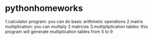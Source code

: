 # pythonhomeworks
1.calculator program: you can do basic arithmetic operations
2.matrix multiplication: you can multiply 2 matrices
3.multipliplication tables: this program will generate multiplication tables from 5 to 9
